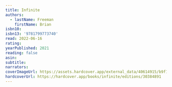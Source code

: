 ```yaml
---
title: Infinite
authors:
  - lastName: Freeman
    firstName: Brian
isbn10:
isbn13: '9781799773740'
read: 2022-06-16
rating:
yearPublished: 2021
reading: false
asin:
subtitle:
narrators:
coverImageUrl: https://assets.hardcover.app/external_data/40614915/b9f1801ba29bf642c88a2918b09d7a371ee746b2.jpeg
hardcoverUrl: https://hardcover.app/books/infinite/editions/30384891
---
```

